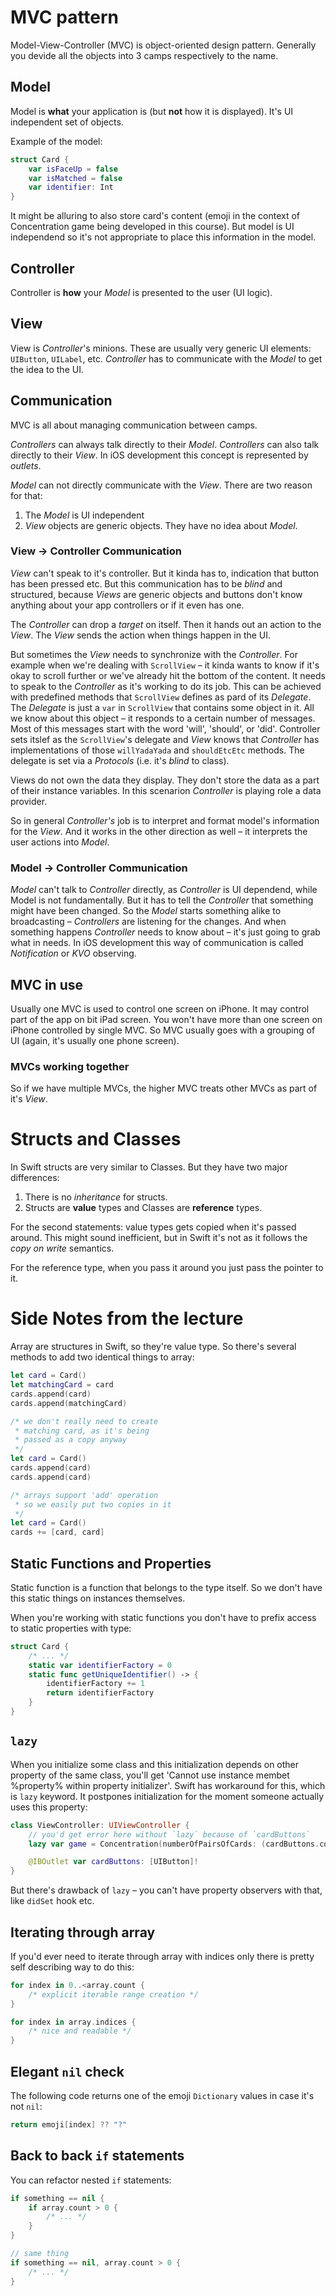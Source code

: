 # MVC pattern

Model-View-Controller (MVC) is object-oriented design pattern. Generally you devide all the objects into 3 camps respectively to the name.

## Model

Model is **what** your application is (but **not** how it is displayed). It's UI independent set of objects.

Example of the model:

```Swift
struct Card {
    var isFaceUp = false
    var isMatched = false
    var identifier: Int
}
```

It might be alluring to also store card's content (emoji in the context of Concentration game being developed in this course). But model is UI independend so it's not appropriate to place this information in the model.

## Controller

Controller is **how** your *Model* is presented to the user (UI logic).

## View

View is *Controller*'s minions. These are usually very generic UI elements: `UIButton`, `UILabel`, etc. *Controller* has to communicate with the *Model* to get the idea to the UI.

## Communication

MVC is all about managing communication between camps.

*Controllers* can always talk directly to their *Model*. *Controllers* can also talk directly to their *View*. In iOS development this concept is represented by *outlets*.

*Model* can not directly communicate with the *View*. There are two reason for that:

1. The *Model* is UI independent
2. *View* objects are generic objects. They have no idea about *Model*.

### View -> Controller Communication

*View* can't speak to it's controller. But it kinda has to, indication that button has been pressed etc. But this communication has to be *blind* and structured, because *Views* are generic objects and buttons don't know anything about your app controllers or if it even has one.

The *Controller* can drop a *target* on itself. Then it hands out an action to the *View*. The *View* sends the action when things happen in the UI.

But sometimes the *View* needs to synchronize with the *Controller*. For example when we're dealing with `ScrollView` – it kinda wants to know if it's okay to scroll further or we've already hit the bottom of the content. It needs to speak to the *Controller* as it's working to do its job. This can be achieved with predefined methods that `ScrollView` defines  as pard of its *Delegate*. The *Delegate* is just a `var` in `ScrollView` that contains some object in it. All we know about this object – it responds to a certain number of messages. Most of this messages start with the word 'will', 'should', or 'did'. Controller sets itslef as the `ScrollView`'s delegate and *View* knows that *Controller* has implementations of those `willYadaYada` and `shouldEtcEtc` methods. The delegate is set via a *Protocols* (i.e. it's *blind* to class).

Views do not own the data they display. They don't store the data as a part of their instance variables. In this scenarion *Controller* is playing role a data provider.

So in general *Controller's* job is to interpret and format model's information for the *View*. And it works in the other direction as well – it interprets the user actions into *Model*.

### Model -> Controller Communication

*Model* can't talk to *Controller* directly, as *Controller* is UI dependend, while Model is not fundamentally. But it has to tell the *Controller* that something might have been changed. So the *Model* starts something alike to broadcasting – *Controllers* are listening for the changes. And when something happens *Controller* needs to know about – it's just going to grab what in needs. In iOS development this way of communication is called *Notification* or *KVO* observing.

## MVC in use

Usually one MVC is used to control one screen on iPhone. It may control part of the app on bit iPad screen. You won't have more than one screen on iPhone controlled by single MVC. So MVC usually goes with a grouping of UI (again, it's usually one phone screen).

### MVCs working together

So if we have multiple MVCs, the higher MVC treats other MVCs as part of it's *View*.

# Structs and Classes

In Swift structs are very similar to Classes. But they have two major differences:

1. There is no *inheritance* for structs.
2. Structs are **value** types and Classes are **reference** types.

For the second statements: value types gets copied when it's passed around. This might sound inefficient, but in Swift it's not as it follows the *copy on write* semantics.

For the reference type, when you pass it around you just pass the pointer to it.

# Side Notes from the lecture

Array are structures in Swift, so they're value type. So there's several methods to add two identical things to array:

```Swift
let card = Card()
let matchingCard = card
cards.append(card)
cards.append(matchingCard)

/* we don't really need to create
 * matching card, as it's being
 * passed as a copy anyway
 */
let card = Card()
cards.append(card)
cards.append(card)

/* arrays support 'add' operation
 * so we easily put two copies in it
 */
let card = Card()
cards += [card, card]
```

## Static Functions and Properties

Static function is a function that belongs to the type itself. So we don't have this static things on instances themselves.

When you're working with static functions you don't have to prefix access to static properties with type:

```Swift
struct Card {
    /* ... */
    static var identifierFactory = 0
    static func getUniqueIdentifier() -> {
        identifierFactory += 1
        return identifierFactory
    }
}
```

## `lazy`

When you initialize some class and this initialization depends on other property of the same class, you'll get 'Cannot use instance membet %property% within property initializer'. Swift has workaround for this, which is `lazy` keyword. It postpones initialization for the moment someone actually uses this property:

```Swift
class ViewController: UIViewController {
    // you'd get error here without `lazy` because of `cardButtons`
    lazy var game = Concentration(numberOfPairsOfCards: (cardButtons.count + 1) / 2)

    @IBOutlet var cardButtons: [UIButton]!
}
```

But there's drawback of `lazy` – you can't have property observers with that, like `didSet` hook etc.

## Iterating through array

If you'd ever need to iterate through array with indices only there is pretty self describing way to do this:

```Swift
for index in 0..<array.count {
    /* explicit iterable range creation */
}

for index in array.indices {
    /* nice and readable */
}
```

## Elegant `nil` check

The following code returns one of the emoji `Dictionary` values in case it's not `nil`:

```Swift
return emoji[index] ?? "?"
```

## Back to back `if` statements

You can refactor nested `if` statements:

```Swift
if something == nil {
    if array.count > 0 {
        /* ... */
    }
}

// same thing
if something == nil, array.count > 0 {
    /* ... */
}
```
